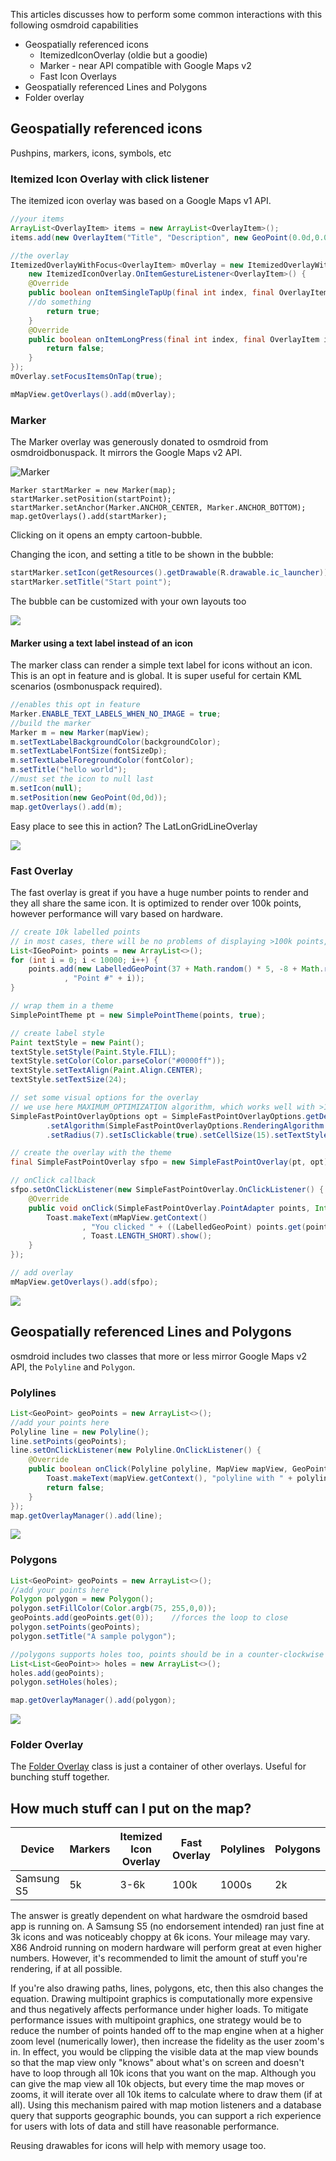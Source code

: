 This articles discusses how to perform some common interactions with this following osmdroid capabilities

- Geospatially referenced icons
  - ItemizedIconOverlay (oldie but a goodie)
  - Marker - near API compatible with Google Maps v2 
  - Fast Icon Overlays
- Geospatially referenced Lines and Polygons
- Folder overlay

##  Geospatially referenced icons

Pushpins, markers, icons, symbols, etc

### Itemized Icon Overlay with click listener

The itemized icon overlay was based on a Google Maps v1 API.

````java
//your items
ArrayList<OverlayItem> items = new ArrayList<OverlayItem>();
items.add(new OverlayItem("Title", "Description", new GeoPoint(0.0d,0.0d))); // Lat/Lon decimal degrees

//the overlay
ItemizedOverlayWithFocus<OverlayItem> mOverlay = new ItemizedOverlayWithFocus<OverlayItem>(items,
	new ItemizedIconOverlay.OnItemGestureListener<OverlayItem>() {
	@Override
	public boolean onItemSingleTapUp(final int index, final OverlayItem item) {
	//do something
	    return true;
	}
	@Override
	public boolean onItemLongPress(final int index, final OverlayItem item) {
		return false;
	}
});
mOverlay.setFocusItemsOnTap(true);

mMapView.getOverlays().add(mOverlay);
````

### Marker

The Marker overlay was generously donated to osmdroid from osmdroidbonuspack. It mirrors the Google Maps v2 API.

![Marker](https://github.com/osmdroid/osmdroid/raw/master/osmdroid-android/src/main/java/org/osmdroid/views/overlay/doc-files/marker-classes.png)


```
Marker startMarker = new Marker(map);
startMarker.setPosition(startPoint);
startMarker.setAnchor(Marker.ANCHOR_CENTER, Marker.ANCHOR_BOTTOM);
map.getOverlays().add(startMarker);
```

Clicking on it opens an empty cartoon-bubble.

Changing the icon, and setting a title to be shown in the bubble:
```java
startMarker.setIcon(getResources().getDrawable(R.drawable.ic_launcher));
startMarker.setTitle("Start point");
```

The bubble can be customized with your own layouts too

![](https://github.com/osmdroid/osmdroid/raw/master/osmdroid-android/src/main/java/org/osmdroid/views/overlay/doc-files/marker-infowindow-classes.png)

#### Marker using a text label instead of an icon

The marker class can render a simple text label for icons without an icon. This is an opt in feature and is global. It is super useful for certain KML scenarios (osmbonuspack required).

```java
//enables this opt in feature
Marker.ENABLE_TEXT_LABELS_WHEN_NO_IMAGE = true;
//build the marker
Marker m = new Marker(mapView);
m.setTextLabelBackgroundColor(backgroundColor);
m.setTextLabelFontSize(fontSizeDp);
m.setTextLabelForegroundColor(fontColor);
m.setTitle("hello world");
//must set the icon to null last
m.setIcon(null);
m.setPosition(new GeoPoint(0d,0d));
map.getOverlays().add(m);
```

Easy place to see this in action? The LatLonGridLineOverlay

![](https://github.com/osmdroid/osmdroid/raw/master/src/site/images/latlon.png)

### Fast Overlay

The fast overlay is great if you have a huge number points to render and they all share the same icon. It is optimized to render over 100k points, however performance will vary based on hardware.

```java
// create 10k labelled points
// in most cases, there will be no problems of displaying >100k points, feel free to try
List<IGeoPoint> points = new ArrayList<>();
for (int i = 0; i < 10000; i++) {
	points.add(new LabelledGeoPoint(37 + Math.random() * 5, -8 + Math.random() * 5
			, "Point #" + i));
}

// wrap them in a theme
SimplePointTheme pt = new SimplePointTheme(points, true);

// create label style
Paint textStyle = new Paint();
textStyle.setStyle(Paint.Style.FILL);
textStyle.setColor(Color.parseColor("#0000ff"));
textStyle.setTextAlign(Paint.Align.CENTER);
textStyle.setTextSize(24);

// set some visual options for the overlay
// we use here MAXIMUM_OPTIMIZATION algorithm, which works well with >100k points
SimpleFastPointOverlayOptions opt = SimpleFastPointOverlayOptions.getDefaultStyle()
		.setAlgorithm(SimpleFastPointOverlayOptions.RenderingAlgorithm.MAXIMUM_OPTIMIZATION)
		.setRadius(7).setIsClickable(true).setCellSize(15).setTextStyle(textStyle);

// create the overlay with the theme
final SimpleFastPointOverlay sfpo = new SimpleFastPointOverlay(pt, opt);

// onClick callback
sfpo.setOnClickListener(new SimpleFastPointOverlay.OnClickListener() {
	@Override
	public void onClick(SimpleFastPointOverlay.PointAdapter points, Integer point) {
		Toast.makeText(mMapView.getContext()
				, "You clicked " + ((LabelledGeoPoint) points.get(point)).getLabel()
				, Toast.LENGTH_SHORT).show();
	}
});

// add overlay
mMapView.getOverlays().add(sfpo);
```
![](https://github.com/osmdroid/osmdroid/raw/master/src/site/images/fastovelray.png)

## Geospatially referenced Lines and Polygons

osmdroid includes two classes that more or less mirror Google Maps v2 API, the `Polyline` and `Polygon`.

### Polylines

```java
List<GeoPoint> geoPoints = new ArrayList<>();
//add your points here
Polyline line = new Polyline();
line.setPoints(geoPoints);
line.setOnClickListener(new Polyline.OnClickListener() {
	@Override
	public boolean onClick(Polyline polyline, MapView mapView, GeoPoint eventPos) {
		Toast.makeText(mapView.getContext(), "polyline with " + polyline.getPoints().size() + "pts was tapped", Toast.LENGTH_LONG).show();
		return false;
	}
});
map.getOverlayManager().add(line);
```
![](https://github.com/osmdroid/osmdroid/raw/master/src/site/images/polyline.png)

### Polygons

```java
List<GeoPoint> geoPoints = new ArrayList<>();
//add your points here
Polygon polygon = new Polygon();
polygon.setFillColor(Color.argb(75, 255,0,0));
geoPoints.add(geoPoints.get(0));    //forces the loop to close
polygon.setPoints(geoPoints);
polygon.setTitle("A sample polygon");

//polygons supports holes too, points should be in a counter-clockwise order
List<List<GeoPoint>> holes = new ArrayList<>();
holes.add(geoPoints);
polygon.setHoles(holes);

map.getOverlayManager().add(polygon);
```
![](https://github.com/osmdroid/osmdroid/raw/master/src/site/images/polygon.png)

### Folder Overlay

The [Folder Overlay](https://github.com/osmdroid/osmdroid/blob/master/osmdroid-android/src/main/java/org/osmdroid/views/overlay/FolderOverlay.java) class is just a container of other overlays. Useful for bunching stuff together. 


## How much stuff can I put on the map?

| Device         | Markers | Itemized Icon Overlay | Fast Overlay | Polylines | Polygons |
| -------------- | ------- | --------------------- | ------------ | --------- | -------- |
| Samsung S5     | 5k      | 3-6k                  | 100k         | 1000s     | 2k


The answer is greatly dependent on what hardware the osmdroid based app is running on. A Samsung S5 (no endorsement intended) ran just fine at 3k icons and was noticeably choppy at 6k icons. Your mileage may vary. X86 Android running on modern hardware will perform great at even higher numbers. However, it's recommended to limit the amount of stuff you're rendering, if at all possible.

If you're also drawing paths, lines, polygons, etc, then this also changes the equation. Drawing multipoint graphics is computationally more expensive and thus negatively affects performance under higher loads. To mitigate performance issues with multipoint graphics, one strategy would be to reduce the number of points handed off to the map engine when at a higher zoom level (numerically lower), then increase the fidelity as the user zoom's in. In effect, you would be clipping the visible data at the map view bounds so that the map view only "knows" about what's on screen and doesn't have to loop through all 10k icons that you want on the map. Although you can give the map view all 10k objects, but every time the map moves or zooms, it will iterate over all 10k items to calculate where to draw them (if at all). Using this mechanism paired with map motion listeners and a database query that supports geographic bounds, you can support a rich experience for users with lots of data and still have reasonable performance.

Reusing drawables for icons will help with memory usage too. 